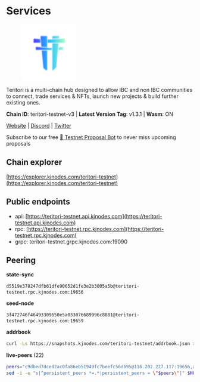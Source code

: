 # Services

<figure><img src="https://raw.githubusercontent.com/kj89/cosmos-images/main/logos/teritori.png" width="150" alt=""><figcaption></figcaption></figure>

Teritori is a multi-chain hub designed to allow IBC and non IBC communities  to connect, trade services & NFTs, launch new projects & build further existing ones.

**Chain ID**: teritori-testnet-v3 | **Latest Version Tag**: v1.3.1 | **Wasm**: ON

[Website](https://teritori.com) | [Discord](https://discord.gg/teritori) | [Twitter](https://twitter.com/TeritoriNetwork)



Subscribe to our free [🤖 Testnet Proposal Bot](https://t.me/kjnodes_testnet_proposal_bot) to never miss upcoming proposals


## Chain explorer
[https://explorer.kjnodes.com/teritori-testnet](https://explorer.kjnodes.com/teritori-testnet)

## Public endpoints

* api: [https://teritori-testnet.api.kjnodes.com](https://teritori-testnet.api.kjnodes.com)
* rpc: [https://teritori-testnet.rpc.kjnodes.com](https://teritori-testnet.rpc.kjnodes.com)
* grpc: teritori-testnet.grpc.kjnodes.com:19090

## Peering

**state-sync**

```text
d5519e378247dfb61dfe90652d1fe3e2b3005a5b@teritori-testnet.rpc.kjnodes.com:19656
```

**seed-node**

```text
3f472746f46493309650e5a033076689996c8881@teritori-testnet.rpc.kjnodes.com:19659
```

**addrbook**
```bash
curl -Ls https://snapshots.kjnodes.com/teritori-testnet/addrbook.json > $HOME/.teritorid/config/addrbook.json
```

**live-peers** (22)
```bash
peers="c9dbed7dced2ac0fa86eb51949fc7beefc56db95@116.202.227.117:19656,a97eb7a4f3d857f1ff82265d2905fc0762a6bfd4@135.125.5.31:54256,3614bc766d73bebf6b73737b6690af60e7f0683e@65.108.206.118:46656,15dd94f68c450da2c3b7c60b6364e3dce6f0cbf2@185.193.66.68:26641,31413c99357d0cfc48a46767ade171db2ea0205e@135.181.138.160:46656,303666c503cd27161529692de701f5b2d3a2f043@65.109.23.114:15956,a2785cabecc10f591d9e8c396c8e162e95a206ec@65.108.226.183:15956,d5519e378247dfb61dfe90652d1fe3e2b3005a5b@65.109.68.190:19656,07d196ccefcadc548c6cd06cfea425f1544b1495@213.239.217.52:41656,b6640a6b6062be34a0b5eedb0524c320f31959ef@65.108.234.26:28656,4ebfdac0d496be2407c02202e5ad6f226a11b37a@65.21.134.202:26736,6bc9f80a5123d62c23aadb7b5d68b740a794b0c6@207.180.194.156:36656,c195935295e3429dbd50f155b9a3540b02cbc4d3@65.109.92.240:26656,ec0c58dbfe67a12ea16951134e29a6566ac05add@185.217.125.98:26656,b9bd31a2a68a09d324a9deaf41144ff6d0dbe260@65.108.192.123:15656,bf100c1b6b44a6e96ab5691f3023cec3c27747fd@144.126.142.78:46656,c56b132be41b247c9f8fa1f2addaca57f9946e29@75.119.159.159:44656,e1b331c1f3cba509960c65d6c6bc9b49532bcbaa@65.109.85.170:27656,5ae1012f9b0f4672d8152de903d115dd2f1a3ee3@65.21.170.3:27656,b33ebb4672f929dddde1365c9678a39abfd881fb@54.202.144.51:26656,ec8faa221a99f5c6d8f647cd08f60f2ace0ed1e2@65.109.112.20:11044,9fc0f6621b1818c9f00ecbd0cd6f9271c2292e8a@65.109.54.15:10656"
sed -i -e "s|^persistent_peers *=.*|persistent_peers = \"$peers\"|" $HOME/.teritorid/config/config.toml
```
